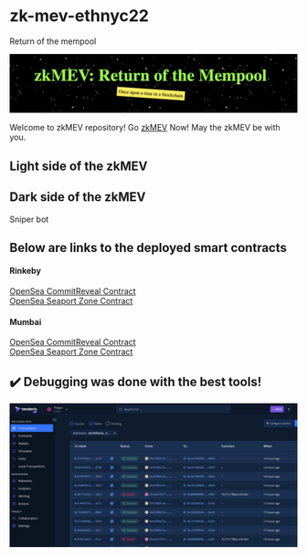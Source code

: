 # zk-mev-ethnyc22
Return of the mempool

![zkMEV](./img/zkMEV.png)

Welcome to zkMEV repository! Go [zkMEV](https://franz101.github.io/zk-mev-frontend/) Now! May the zkMEV be with you.

## Light side of the zkMEV 

## Dark side of the zkMEV
Sniper bot

## Below are links to the deployed smart contracts

#### Rinkeby
[OpenSea CommitReveal Contract](https://rinkeby.etherscan.io/address/0x0eefca095F4aCA83cc82582e9c0D5CbEcfaC62f5#code)   
[OpenSea Seaport Zone Contract](https://rinkeby.etherscan.io/address/0x130Ef2A661C171ec3bAcaEC0F4CE229E0bc29379#code)

#### Mumbai
[OpenSea CommitReveal Contract](https://mumbai.polygonscan.com/address/0x9ff71ecC4A1F758510fDf326A7e4E1b8e7469C0C#code)   
[OpenSea Seaport Zone Contract](https://mumbai.polygonscan.com/address/0x725a2656104eF581b8a1d9A55702302514E2266B#code)

## :heavy_check_mark: Debugging was done with the best tools!

![tenderly1](./img/Tenderly%20debug%2012.17.15%20AM.png)
